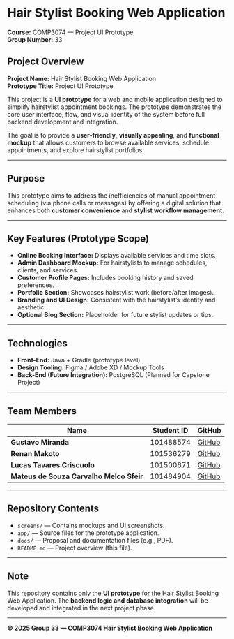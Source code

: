 # Hair Stylist Booking Web Application  

**Course:** COMP3074 — Project UI Prototype  
**Group Number:** 33  

## Project Overview
**Project Name:** Hair Stylist Booking Web Application  
**Prototype Title:** Project UI Prototype  

This project is a **UI prototype** for a web and mobile application designed to simplify hairstylist appointment bookings. The prototype demonstrates the core user interface, flow, and visual identity of the system before full backend development and integration.  

The goal is to provide a **user-friendly**, **visually appealing**, and **functional mockup** that allows customers to browse available services, schedule appointments, and explore hairstylist portfolios.  

---

## Purpose
This prototype aims to address the inefficiencies of manual appointment scheduling (via phone calls or messages) by offering a digital solution that enhances both **customer convenience** and **stylist workflow management**.

---

##  Key Features (Prototype Scope)
- **Online Booking Interface:** Displays available services and time slots.  
- **Admin Dashboard Mockup:** For hairstylists to manage schedules, clients, and services.  
- **Customer Profile Pages:** Includes booking history and saved preferences.  
- **Portfolio Section:** Showcases hairstylist work (before/after images).  
- **Branding and UI Design:** Consistent with the hairstylist’s identity and aesthetic.  
- **Optional Blog Section:** Placeholder for future stylist updates or tips.  

---

##  Technologies
- **Front-End:** Java + Gradle (prototype level)
- **Design Tooling:** Figma / Adobe XD / Mockup Tools
- **Back-End (Future Integration):** PostgreSQL (Planned for Capstone Project)

---

##  Team Members

| Name | Student ID | GitHub |
|------|-------------|--------|
| **Gustavo Miranda** | 101488574 | [GitHub](https://github.com/GustavoMiranda2) |
| **Renan Makoto** | 101536279 | [GitHub](https://github.com/renanmakoto) |
| **Lucas Tavares Criscuolo** | 101500671 | [GitHub](https://github.com/Stuaarts) |
| **Mateus de Souza Carvalho Melco Sfeir** | 101484904 | [GitHub](https://github.com/mateussfeir) |

---

##  Repository Contents
- `screens/` — Contains mockups and UI screenshots.  
- `app/` — Source files for the prototype application.  
- `docs/` — Proposal and documentation files (e.g., PDF).  
- `README.md` — Project overview (this file).  

---

##  Note
This repository contains only the **UI prototype** for the Hair Stylist Booking Web Application. The **backend logic and database integration** will be developed and integrated in the next project phase.

---

**© 2025 Group 33 — COMP3074 Hair Stylist Booking Web Application**

